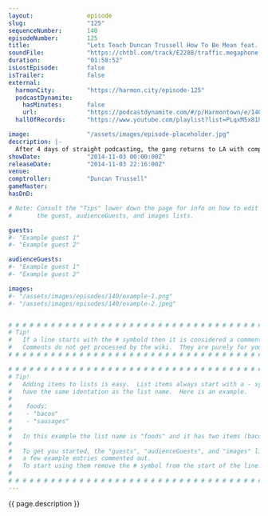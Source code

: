 ```yaml
---
layout:               episode
slug:                 "125"
sequenceNumber:       140
episodeNumber:        125
title:                "Lets Teach Duncan Trussell How To Be Mean feat. Joel McHale"
soundFile:            "https://chtbl.com/track/E2288/traffic.megaphone.fm/STA6087651486.mp3?updated=1561589861"
duration:             "01:58:52"
isLostEpisode:        false
isTrailer:            false
external:
  harmonCity:         "https://harmon.city/episode-125"
  podcastDynamite:
    hasMinutes:       false
    url:              "https://podcastdynamite.com/#/p/Harmontown/e/140/125"
  hallOfRecords:      "https://www.youtube.com/playlist?list=PLqxM5x81hNObCT4x_aFuqKcLKyiSoR0Og"

image:                "/assets/images/episode-placeholder.jpg"
description: |-
  After 4 days of straight podcasting, the gang returns to LA with comptroller Duncan Trussell and a special drop in from Community's Joel McHale.
showDate:             "2014-11-03 00:00:00Z"
releaseDate:          "2014-11-03 22:16:00Z"
venue:                
comptroller:          "Duncan Trussell"
gameMaster:           
hasDnD:               

# Note: Consult the "Tips" lower down the page for info on how to edit
#       the guest, audienceGuests, and images lists.

guests:
#- "Example guest 1"
#- "Example guest 2"

audienceGuests:
#- "Example guest 1"
#- "Example guest 2"

images:
#- "/assets/images/episodes/140/example-1.png"
#- "/assets/images/episodes/140/example-2.jpeg"


# # # # # # # # # # # # # # # # # # # # # # # # # # # # # # # # # # # # # # # # # # # # #
# Tip!
#   If a line starts with the # symbold then it is considered a comment.
#   Comments do not get processed by the wiki.  They are purely for your information.
# # # # # # # # # # # # # # # # # # # # # # # # # # # # # # # # # # # # # # # # # # # # #

# # # # # # # # # # # # # # # # # # # # # # # # # # # # # # # # # # # # # # # # # # # # #
# Tip!
#   Adding items to lists is easy.  List items always start with a - symbol and have
#   have the same identation as the list name.  Here is an example.
#
#    foods:
#    - "bacon"
#    - "sausages"
#
#   In this example the list name is "foods" and it has two items (bacon, and sausages).
#
#   To get you started, the "guests", "audienceGuests", and "images" lists below have
#   a few example entries commented out.
#   To start using them remove the # symbol from the start of the line.
#
# # # # # # # # # # # # # # # # # # # # # # # # # # # # # # # # # # # # # # # # # # # # #
---
```


<!-- The episode description will be rendered here -->
{{ page.description }}

<!-- Add your content BELOW here -->
<!-- vvvvvvvvvvvvvvvvvvvvvvvvvvv -->




<!-- ^^^^^^^^^^^^^^^^^^^^^^^^^^^ -->
<!-- Add your content ABOVE here -->

<!-- The episode gallery will be rendered here -->
